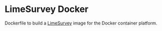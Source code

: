 # LimeSurvey Docker

Dockerfile to build a [LimeSurvey](https://limesurvey.org) image for the Docker container platform.
